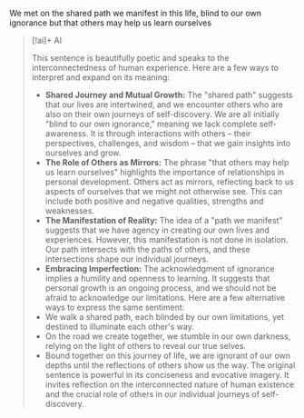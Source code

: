 We met on the shared path we manifest in this life, blind to our own ignorance but that others may help us learn ourselves 
> [!ai]+ AI
>
> This sentence is beautifully poetic and speaks to the interconnectedness of human experience. Here are a few ways to interpret and expand on its meaning:
> * **Shared Journey and Mutual Growth:**  The "shared path" suggests that our lives are intertwined, and we encounter others who are also on their own journeys of self-discovery. We are all initially "blind to our own ignorance," meaning we lack complete self-awareness.  It is through interactions with others – their perspectives, challenges, and wisdom – that we gain insights into ourselves and grow.
> * **The Role of Others as Mirrors:**  The phrase "that others may help us learn ourselves" highlights the importance of relationships in personal development. Others act as mirrors, reflecting back to us aspects of ourselves that we might not otherwise see. This can include both positive and negative qualities, strengths and weaknesses.
> * **The Manifestation of Reality:** The idea of a "path we manifest" suggests that we have agency in creating our own lives and experiences.  However, this manifestation is not done in isolation.  Our path intersects with the paths of others, and these intersections shape our individual journeys.
> * **Embracing Imperfection:** The acknowledgment of ignorance implies a humility and openness to learning. It suggests that personal growth is an ongoing process, and we should not be afraid to acknowledge our limitations.
> Here are a few alternative ways to express the same sentiment:
> * We walk a shared path, each blinded by our own limitations, yet destined to illuminate each other's way.
> * On the road we create together, we stumble in our own darkness, relying on the light of others to reveal our true selves.
> *  Bound together on this journey of life, we are ignorant of our own depths until the reflections of others show us the way.
> The original sentence is powerful in its conciseness and evocative imagery.  It invites reflection on the interconnected nature of human existence and the crucial role of others in our individual journeys of self-discovery.
